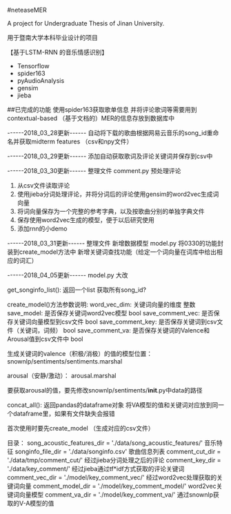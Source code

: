 #neteaseMER

A project for Undergraduate Thesis of Jinan University.

用于暨南大学本科毕业设计的项目

【基于LSTM-RNN 的音乐情感识别】

- Tensorflow
- spider163
- pyAudioAnalysis
- gensim
- jieba

##已完成的功能
使用spider163获取歌单信息 并将评论歌词等需要用到contextual-based （基于文档的）MER的信息存放到数据库中

------2018_03_28更新------
自动将下载的歌曲根据网易云音乐的song_id重命名并获取midterm features （csv和npy文件）

------2018_03_29更新------
添加自动获取歌词及评论关键词并保存到csv中

------2018_03_30更新------
整理文件
comment.py 预处理评论
1. 从csv文件读取评论
2. 使用jieba分词处理评论，并将分词后的评论使用gensim的word2vec生成词向量
3. 将词向量保存为一个完整的参考字典，以及按歌曲分别的单独字典文件
4. 保存使用word2vec生成的模型，便于以后研究使用
5. 添加rnn的小demo

------2018_03_31更新------
整理文件
新增数据模型
model.py
将0330的功能封装到create_model方法中
新增关键词查找功能（给定一个词向量在词库中给出相应的词汇）

------2018_04_05更新------
model.py 大改

get_songinfo_list(): 返回一个list
获取所有song_id?

create_model()方法参数说明:
word_vec_dim: 关键词向量的维度 整数
save_model: 是否保存关键词word2vec模型 bool
save_comment_vec: 是否保存关键词向量模型到csv文件 bool
save_comment_key: 是否保存关键词到csv文件（关键词，词频） bool
save_comment_va: 是否保存关键词的Valence和Arousal值到csv文件中 bool

生成关键词的valence（积极/消极）的值的模型位置：
snownlp/sentiments/sentiments.marshal

arousal（安静/激动）：
arousal.marshal

要获取arousal的值，要先修改snownlp/sentiments/__init__.py中data的路径

concat_all(): 返回pandas的dataframe对象
将VA模型的值和关键词对应放到同一个dataframe里，如果有文件缺失会报错

首次使用时要先create_model （生成对应的csv文件）

目录：
song_acoustic_features_dir = './data/song_acoustic_features/' 音乐特征
songinfo_file_dir = './data/songinfo.csv' 歌曲信息列表
comment_cut_dir = './data/tmp/comment_cut/' 经过jieba分词处理之后的评论
comment_key_dir = './data/key_comment/' 经过jieba通过tf*idf方式获取的评论关键词
comment_vec_dir = './model/key_comment_vec/' 经过word2vec处理获取的关键词向量
comment_model_dir = './model/key_comment_model/' word2vec关键词向量模型
comment_va_dir = './model/key_comment_va/' 通过snownlp获取的V-A模型的值

